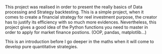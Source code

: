This project was realised in order to present the really basics of Data processing and Strategy backtesting. This is a simple project, when it comes to create a financial strategy for reel investment purpose, the creator has to justify its efficiency with so much more evidences. Nevertheless, this project gives a good idea of the Python functions you need to master in order to apply for market finance postions. (OOP, pandas, matplotlib...)

This is an introduction before I go deeper in the maths when it will come to develop pure quantitative strategies. 

